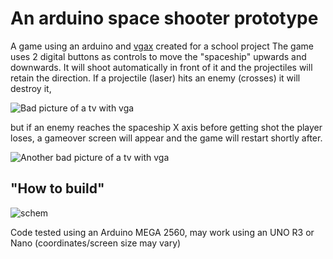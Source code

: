 # An arduino space shooter prototype

A game using an arduino and [vgax](https://github.com/smaffer/vgaxua) created for a school project
The game uses 2 digital buttons as controls to move the "spaceship" upwards and downwards. It will shoot automatically in front of it and the projectiles will retain the direction.
If a projectile (laser) hits an enemy (crosses) it will destroy it, 

![Bad picture of a tv with vga](https://user-images.githubusercontent.com/69511985/165601523-1040e464-25a4-420e-acd8-04bf656830a1.png)

but if an enemy reaches the spaceship X axis before getting shot the player loses, a gameover screen will appear and the game will restart shortly after.

![Another bad picture of a tv with vga](https://user-images.githubusercontent.com/69511985/165601891-dd87515b-5e70-4962-83a7-176bc24d5965.png)

## "How to build"

![schem](https://user-images.githubusercontent.com/69511985/165600625-1eeeef54-51cc-4e03-beb5-3309583d2c96.png)

Code tested using an Arduino MEGA 2560, may work using an UNO R3 or Nano (coordinates/screen size may vary)
